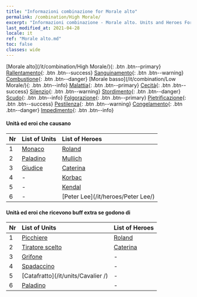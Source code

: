 ```yaml
---
title: "Informazioni combinazione for Morale alto"
permalink: /combination/High Morale/
excerpt: "Informazioni combinazione - Morale alto. Units and Heroes Formation."
last_modified_at: 2021-04-28
locale: it
ref: "Morale alto.md"
toc: false
classes: wide
---
```


  [Morale alto](/it/combination/High Morale/){: .btn .btn--primary} [Rallentamento](/it/combination/Slow/){: .btn .btn--success} [Sanguinamento](/it/combination/Bleeding/){: .btn .btn--warning} [Combustione](/it/combination/Burning/){: .btn .btn--danger} [Morale basso](/it/combination/Low Morale/){: .btn .btn--info} [Malattia](/it/combination/Disease/){: .btn .btn--primary} [Cecità](/it/combination/Blind/){: .btn .btn--success} [Silenzio](/it/combination/Silence/){: .btn .btn--warning} [Stordimento](/it/combination/Stun/){: .btn .btn--danger} [Scudo](/it/combination/Shield/){: .btn .btn--info} [Folgorazione](/it/combination/Static/){: .btn .btn--primary} [Pietrificazione](/it/combination/Petrify/){: .btn .btn--success} [Pestilenza](/it/combination/Plague/){: .btn .btn--warning} [Congelamento](/it/combination/Freeze/){: .btn .btn--danger} [Impedimento](/it/combination/Deterrence/){: .btn .btn--info} 


#### Unità ed eroi che causano <Morale alto>

  | Nr |  List of Units  | List of Heroes | 
  |:---|:----------------|:---------------| 
  | 1 | [Monaco](/it/units/Monk/) | [Roland](/it/heroes/Roland/) |
  | 2 | [Paladino](/it/units/Paladin/) | [Mullich](/it/heroes/Mullich/) |
  | 3 | [Giudice](/it/units/Judicator/) | [Caterina](/it/heroes/Catherine/) |
  | 4 | - | [Korbac](/it/heroes/Korbac/) |
  | 5 | - | [Kendal](/it/heroes/Kendal/) |
  | 6 | - | [Peter Lee](/it/heroes/Peter Lee/) |


#### Unità ed eroi che ricevono buff extra se godono di <Morale alto>

  | Nr |  List of Units  | List of Heroes | 
  |:---|:----------------|:---------------| 
  | 1 | [Picchiere](/it/units/Pikeman/) | [Roland](/it/heroes/Roland/) |
  | 2 | [Tiratore scelto](/it/units/Marksman/) | [Caterina](/it/heroes/Catherine/) |
  | 3 | [Grifone](/it/units/Griffin/) | - |
  | 4 | [Spadaccino](/it/units/Swordsman/) | - |
  | 5 | [Catafratto](/it/units/Cavalier /) | - |
  | 6 | [Paladino](/it/units/Paladin/) | - |
